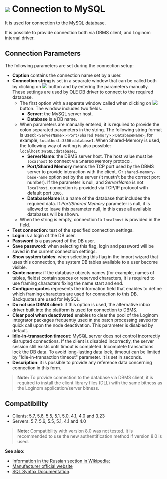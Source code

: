 # ![ ](../../../images/icons/data-sources/db-mysql_default.svg) Connection to MySQL

It is used for connection to the MySQL database.

It is possible to provide connection both via DBMS client, and Loginom internal driver.

## Connection Parameters

The following parameters are set during the connection setup:

* **Caption** contains the connection name set by a user.
* **Connection string** is set in a separate window that can be called both by clicking on ![ ](../../../images/extjs-theme/form/open-trigger/open-trigger_default.svg) button and by entering the parameters manually. These settings are used by OLE DB driver to connect to the required database.
   * The first option with a separate window called when clicking on ![ ](../../../images/extjs-theme/form/open-trigger/open-trigger_default.svg) button. The window includes two fields.
      * **Server**: the MySQL server host.
      * **Database** is a DB name.
   * When parameters are manually entered, it is required to provide the colon separated parameters in the string. The following string format is used: `<ServerName>:<Port/Shared Memory>:<DatabaseName>`, for example, `localhost:3306:database1`. When Shared-Memory is used, the following way of writing is also possible: `localhost:MYSQL:database1`.
      * **ServerName**: the DBMS server host. The host value must be `localhost` to connect via Shared Memory protocol.
      * **Port/Shared Memory** means the TCP port used by the DBMS server to provide interaction with the client. Or `shared-memory-base-name` option set by the server (it mustn't be the correct port number). If the parameter is null, and *ServerName* is not `localhost`, connection is provided via TCP/IP protocol with default port `3306`.
      * **DatabaseName** is a name of the database that includes the required data. If *Port/Shared Memory* parameter is null, it is allowed to leave this parameter null, in this case all available databases will be shown.
   * When the string is empty, connection to `localhost` is provided in the field.
* **Test connection**: test of the specified connection settings.
* **Login** is a login of the DB user.
* **Password** is a password of the DB user.
* **Save password**: when selecting this flag, login and password will be saved in the current connection settings.
* **Show system tables**: when selecting this flag in the import wizard that uses this connection, the system DB tables available to a user become visible.
* **Quote names**: if the database objects names (for example, names of tables, fields) contain spaces or reserved characters, it is required to use framing characters fixing the name start and end.
* **Configure quotes** represents the information field that enables to define which framing characters are used for connection to this DB. Backquotes are used for MySQL.
* **Do not use DBMS client**: if this option is used, the alternative inbox driver built into the platform is used for connection to DBMS.
* **Clear pool when deactivated** enables to clear the pool of the Loginom Integrator packages frequently used in the batch processing saved for quick call upon the node deactivation. This parameter is disabled by default.
* **Idle-in-transaction timeout**: MySQL server does not control incorrectly disrupted connections. If the client is disabled incorrectly, the server session still exists until timout is completed. Incomplete transactions lock the DB data. To avoid long-lasting data lock, timeout can be limited by "Idle-in-transaction timeout" parameter. It is set in seconds.
* **Description**: it is possible to provide any reference data concerning connection in this form.

> **Note:** To provide connection to the database via DBMS client, it is required to install the client library files (DLL) with the same bitness as the Loginom application/server bitness.

## Compatibility

* Clients: 5.7, 5.6, 5.5, 5.1, 5.0, 4.1, 4.0 and 3.23
* Servers: 5.7, 5.6, 5.5, 5.1, 4.1 and 4.0

> **Note:** Compatibility with version 8.0 was not tested. It is recommended to use the new authentification method if version 8.0 is used.

**See also**:

* [Information in the Russian section in Wikipedia](https://ru.wikipedia.org/wiki/MySQL);
* [Manufacturer official website](https://www.mysql.com/)
* [SQL Syntax Documentation](https://dev.mysql.com/doc/refman/5.7/en/sql-syntax.html).
